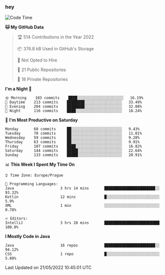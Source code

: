 ### hey

<!--START_SECTION:waka-->
![Code Time](http://img.shields.io/badge/Code%20Time-664%20hrs%2026%20mins-blue)

**🐱 My GitHub Data** 

> 🏆 514 Contributions in the Year 2022
 > 
> 📦 376.8 kB Used in GitHub's Storage 
 > 
> 🚫 Not Opted to Hire
 > 
> 📜 21 Public Repositories 
 > 
> 🔑 18 Private Repositories  
 > 
**I'm a Night 🦉** 

```text
🌞 Morning    103 commits    ████░░░░░░░░░░░░░░░░░░░░░   16.19% 
🌆 Daytime    213 commits    ████████░░░░░░░░░░░░░░░░░   33.49% 
🌃 Evening    204 commits    ████████░░░░░░░░░░░░░░░░░   32.08% 
🌙 Night      116 commits    ████░░░░░░░░░░░░░░░░░░░░░   18.24%

```
📅 **I'm Most Productive on Saturday** 

```text
Monday       60 commits     ██░░░░░░░░░░░░░░░░░░░░░░░   9.43% 
Tuesday      70 commits     ██░░░░░░░░░░░░░░░░░░░░░░░   11.01% 
Wednesday    59 commits     ██░░░░░░░░░░░░░░░░░░░░░░░   9.28% 
Thursday     63 commits     ██░░░░░░░░░░░░░░░░░░░░░░░   9.91% 
Friday       107 commits    ████░░░░░░░░░░░░░░░░░░░░░   16.82% 
Saturday     144 commits    █████░░░░░░░░░░░░░░░░░░░░   22.64% 
Sunday       133 commits    █████░░░░░░░░░░░░░░░░░░░░   20.91%

```


📊 **This Week I Spent My Time On** 

```text
⌚︎ Time Zone: Europe/Prague

💬 Programming Languages: 
Java                     3 hrs 14 mins       ███████████████████████░░   93.32% 
Kotlin                   12 mins             █░░░░░░░░░░░░░░░░░░░░░░░░   5.9% 
XML                      1 min               ░░░░░░░░░░░░░░░░░░░░░░░░░   0.78%

🔥 Editors: 
IntelliJ                 3 hrs 28 mins       █████████████████████████   100.0%

```

**I Mostly Code in Java** 

```text
Java                     16 repos            ███████████████████████░░   94.12% 
CSS                      1 repo              █░░░░░░░░░░░░░░░░░░░░░░░░   5.88%

```



 Last Updated on 21/05/2022 10:45:01 UTC
<!--END_SECTION:waka-->
